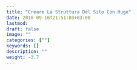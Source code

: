 ```yaml
---
title: "Creare La Struttura Del Sito Con Hugo"
date: 2018-09-16T21:51:03+03:00
lastmod:
draft: false
image: ""
categories: [""]
keywords: []
description: ""
weight: -3.7
---
```

